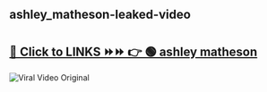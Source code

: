 
 ## ashley_matheson-leaked-video 

# <h2><a href="https://clipsfans.com/ashley_matheson&ref=git">🔗 Click to LINKS ⏩⏩ 👉 🟢 ashley matheson </a></h2>

<a href="https://clipsfans.com/ashley_matheson&ref=git" rel="nofollow" data-target="animated-image.originalLink"><img src="https://i.ibb.co.com/xMMVF88/686577567.gif" alt="Viral Video Original" style="max-width: 100%; display: inline-block;" data-target="animated-image.originalImage"></a>
